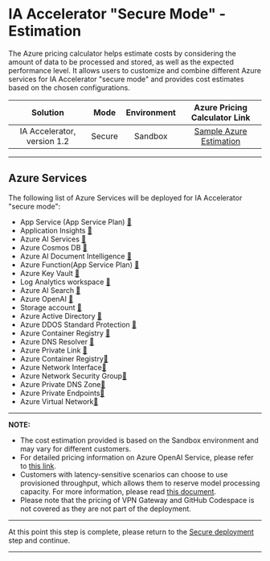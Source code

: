 # IA Accelerator "Secure Mode" - Estimation

The Azure pricing calculator helps estimate costs by considering the amount of data to be processed and stored, as well as the expected performance level. It allows users to customize and combine different Azure services for IA Accelerator "secure mode" and provides cost estimates based on the chosen configurations.

| Solution            | Mode | Environment  |    Azure Pricing Calculator Link  |
| :------------------:|:---------:|:---------------:|:-------------------:|
| IA Accelerator, version 1.2 | Secure | Sandbox  |  [Sample Azure Estimation](https://azure.com/e/1492bd09c422421186d820ff23dc1f2f) |

---

## Azure Services

The following list of Azure Services will be deployed for IA Accelerator "secure mode":

- App Service (App Service Plan) [:link:](https://azure.microsoft.com/en-ca/pricing/details/app-service/linux/)
- Application Insights [:link:](https://azure.microsoft.com/en-ca/pricing/details/monitor/)
- Azure AI Services [:link:](https://azure.microsoft.com/en-ca/pricing/details/cognitive-services/)
- Azure Cosmos DB [:link:](https://azure.microsoft.com/en-ca/pricing/details/cosmos-db/autoscale-provisioned/)
- Azure AI Document Intelligence [:link:](https://azure.microsoft.com/en-ca/pricing/details/form-recognizer/#pricing)
- Azure Function(App Service Plan) [:link:](https://azure.microsoft.com/en-ca/pricing/details/functions/#pricing)
- Azure Key Vault [:link:](https://azure.microsoft.com/en-us/pricing/details/key-vault/)
- Log Analytics workspace [:link:](https://azure.microsoft.com/en-ca/pricing/details/monitor/)
- Azure AI Search [:link:](https://azure.microsoft.com/en-ca/pricing/details/search/#pricing)
- Azure OpenAI [:link:](https://azure.microsoft.com/en-ca/pricing/details/cognitive-services/openai-service/)
- Storage account  [:link:](https://learn.microsoft.com/en-us/azure/storage/common/storage-account-overview)
- Azure Active Directory [:link:](https://www.microsoft.com/en-sg/security/business/microsoft-entra-pricing?rtc=1)
- Azure DDOS Standard Protection [:link:](https://azure.microsoft.com/en-ca/pricing/details/ddos-protection/)
- Azure Container Registry [:link:](https://azure.microsoft.com/en-ca/pricing/details/container-registry/)
- Azure DNS Resolver [:link:](https://azure.microsoft.com/en-ca/pricing/details/dns/)
- Azure Private Link [:link:](https://azure.microsoft.com/en-ca/pricing/details/private-link/)
- Azure Container Registry[:link:](https://azure.microsoft.com/en-ca/pricing/details/container-registry/)
- Azure Network Interface[:link:](https://azure.microsoft.com/en-us/pricing/details/virtual-network/)
- Azure Network Security Group[:link:](https://azure.microsoft.com/en-us/pricing/details/virtual-network/)
- Azure Private DNS Zone[:link:](https://azure.microsoft.com/en-us/pricing/details/private-link/)
- Azure Private Endpoints[:link:](https://azure.microsoft.com/en-us/pricing/details/private-link/)
- Azure Virtual Network[:link:](https://azure.microsoft.com/en-us/pricing/details/virtual-network/)

---

**NOTE:**

- The cost estimation provided is based on the Sandbox environment and may vary for different customers.
- For detailed pricing information on Azure OpenAI Service, please refer to [this link](https://azure.microsoft.com/en-us/pricing/details/cognitive-services/openai-service/#pricing).
- Customers with latency-sensitive scenarios can choose to use provisioned throughput, which allows them to reserve model processing capacity. For more information, please read [this document](/docs/deployment/considerations_production.md#gpt-model---throttling).
- Please note that the pricing of VPN Gateway and GitHub Codespace is not covered as they are not part of the deployment.

---

At this point this step is complete, please return to the [Secure deployment][secureDeploymentRef] step and continue.

---

[secureDeploymentRef]: /docs/secure_deployment/secure_deployment.md